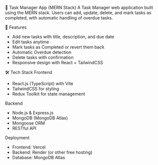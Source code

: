 📝 Task Manager App (MERN Stack)
A Task Manager web application built using the MERN stack. Users can add, update, delete, and mark tasks as completed, with automatic handling of overdue tasks.

🚀 Features
- Add new tasks with title, description, and due date
- Edit tasks anytime
- Mark tasks as Completed or revert them back
- Automatic Overdue detection
- Delete tasks with confirmation
- Responsive design with React + TailwindCSS

🛠 Tech Stack
Frontend
- React.js (TypeScript) with Vite
- TailwindCSS for styling
- Redux Toolkit for state management

Backend
- Node.js & Express.js
- MongoDB (MongoDB Atlas)
- Mongoose ORM
- RESTful API

Deployment
- Frontend: Vercel
- Backend: Render (or other free hosting)
- Database: MongoDB Atlas
